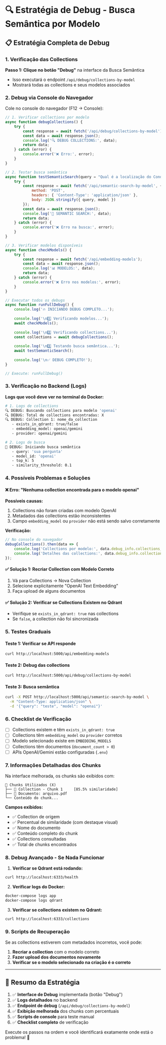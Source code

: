 # 🔍 Estratégia de Debug - Busca Semântica por Modelo

## 📋 Estratégia Completa de Debug

### 1. **Verificação das Collections**

**Passo 1: Clique no botão "Debug"** na interface da Busca Semântica
- Isso executará o endpoint `/api/debug/collections-by-model`
- Mostrará todas as collections e seus modelos associados

### 2. **Debug via Console do Navegador**

Cole no console do navegador (F12 → Console):

```javascript
// 1. Verificar collections por modelo
async function debugCollections() {
    try {
        const response = await fetch('/api/debug/collections-by-model');
        const data = await response.json();
        console.log('🔍 DEBUG COLLECTIONS:', data);
        return data;
    } catch (error) {
        console.error('❌ Erro:', error);
    }
}

// 2. Testar busca semântica
async function testSemanticSearch(query = "Qual é a localização do Condomínio Cláudio COhen?", model = "openai") {
    try {
        const response = await fetch('/api/semantic-search-by-model', {
            method: 'POST',
            headers: { 'Content-Type': 'application/json' },
            body: JSON.stringify({ query, model })
        });
        const data = await response.json();
        console.log('🚀 SEMANTIC SEARCH:', data);
        return data;
    } catch (error) {
        console.error('❌ Erro na busca:', error);
    }
}

// 3. Verificar modelos disponíveis
async function checkModels() {
    try {
        const response = await fetch('/api/embedding-models');
        const data = await response.json();
        console.log('📊 MODELOS:', data);
        return data;
    } catch (error) {
        console.error('❌ Erro nos modelos:', error);
    }
}

// Executar todos os debugs
async function runFullDebug() {
    console.log('🔥 INICIANDO DEBUG COMPLETO...');
    
    console.log('\n1️⃣ Verificando modelos...');
    await checkModels();
    
    console.log('\n2️⃣ Verificando collections...');
    const collections = await debugCollections();
    
    console.log('\n3️⃣ Testando busca semântica...');
    await testSemanticSearch();
    
    console.log('\n✅ DEBUG COMPLETO!');
}

// Execute: runFullDebug()
```

### 3. **Verificação no Backend (Logs)**

**Logs que você deve ver no terminal do Docker:**

```bash
# 1. Logs de collections
🔍 DEBUG: Buscando collections para modelo 'openai'
🔍 DEBUG: Total de collections encontradas: X
🔍 DEBUG: Collection 1: nome_da_collection
   - exists_in_qdrant: true/false
   - embedding_model: openai/gemini
   - provider: openai/gemini

# 2. Logs de busca
🚀 DEBUG: Iniciando busca semântica
   - query: 'sua pergunta'
   - model_id: 'openai'
   - top_k: 5
   - similarity_threshold: 0.1
```

### 4. **Possíveis Problemas e Soluções**

#### ❌ **Erro: "Nenhuma collection encontrada para o modelo openai"**

**Possíveis causas:**
1. Collections não foram criadas com modelo OpenAI
2. Metadados das collections estão inconsistentes
3. Campo `embedding_model` ou `provider` não está sendo salvo corretamente

**Verificação:**
```javascript
// No console do navegador
debugCollections().then(data => {
    console.log('Collections por modelo:', data.debug_info.collections_by_model);
    console.log('Detalhes das collections:', data.debug_info.collections);
});
```

#### ✅ **Solução 1: Recriar Collection com Modelo Correto**
1. Vá para Collections → Nova Collection
2. Selecione explicitamente "OpenAI Text Embedding"
3. Faça upload de alguns documentos

#### ✅ **Solução 2: Verificar se Collections Existem no Qdrant**
- Verifique se `exists_in_qdrant: true` nas collections
- Se `false`, a collection não foi sincronizada

### 5. **Testes Graduais**

#### **Teste 1: Verificar se API responde**
```bash
curl http://localhost:5000/api/embedding-models
```

#### **Teste 2: Debug das collections**
```bash
curl http://localhost:5000/api/debug/collections-by-model
```

#### **Teste 3: Busca semântica**
```bash
curl -X POST http://localhost:5000/api/semantic-search-by-model \
  -H "Content-Type: application/json" \
  -d '{"query": "teste", "model": "openai"}'
```

### 6. **Checklist de Verificação**

- [ ] Collections existem e têm `exists_in_qdrant: true`
- [ ] Collections têm `embedding_model` ou `provider` corretos
- [ ] Modelo selecionado existe em `EMBEDDING_MODELS`
- [ ] Collections têm documentos (`document_count > 0`)
- [ ] APIs OpenAI/Gemini estão configuradas (`.env`)

### 7. **Informações Detalhadas dos Chunks**

Na interface melhorada, os chunks são exibidos com:

```
📄 Chunks Utilizados (X)
├── 📂 Collection - Chunk 1     [85.5% similaridade]
├── 📄 Documento: arquivo.pdf
└── Conteúdo do chunk...
```

**Campos exibidos:**
- ✅ Collection de origem
- ✅ Percentual de similaridade (com destaque visual)
- ✅ Nome do documento
- ✅ Conteúdo completo do chunk
- ✅ Collections consultadas
- ✅ Total de chunks encontrados

### 8. **Debug Avançado - Se Nada Funcionar**

1. **Verificar se Qdrant está rodando:**
```bash
curl http://localhost:6333/health
```

2. **Verificar logs do Docker:**
```bash
docker-compose logs app
docker-compose logs qdrant
```

3. **Verificar se collections existem no Qdrant:**
```bash
curl http://localhost:6333/collections
```

### 9. **Scripts de Recuperação**

Se as collections estiverem com metadados incorretos, você pode:

1. **Recriar a collection** com o modelo correto
2. **Fazer upload dos documentos novamente**
3. **Verificar se o modelo selecionado na criação é o correto**

---

## 🎯 Resumo da Estratégia

1. ✅ **Interface de Debug** implementada (botão "Debug")
2. ✅ **Logs detalhados** no backend
3. ✅ **Endpoint de debug** (`/api/debug/collections-by-model`)
4. ✅ **Exibição melhorada** dos chunks com percentuais
5. ✅ **Scripts de console** para teste manual
6. ✅ **Checklist completo** de verificação

Execute os passos na ordem e você identificará exatamente onde está o problema! 🚀